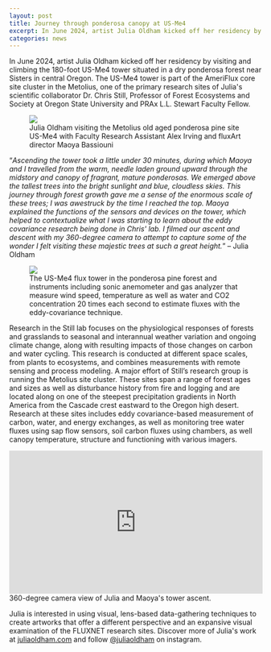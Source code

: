 ```yaml
---
layout: post
title: Journey through ponderosa canopy at US-Me4
excerpt: In June 2024, artist Julia Oldham kicked off her residency by visiting and climbing a 180-foot flux tower situated in a dry ponderosa forest in central Oregon...
categories: news
---
```


In June 2024, artist Julia Oldham kicked off her residency by visiting and climbing the 180-foot US-Me4 tower situated in a dry ponderosa forest near Sisters in central Oregon. The US-Me4 tower is part of the AmeriFlux core site cluster in the Metolius, one of the primary research sites of Julia's scientific collaborator Dr. Chris Still, Professor of Forest Ecosystems and Society at Oregon State University and PRAx L.L. Stewart Faculty Fellow.


<figure>
	<img src="https://fluxnetart.github.io/images/1_me4_visit.png">
  <figcaption>Julia Oldham visiting the Metolius old aged ponderosa pine site US-Me4 with Faculty Research Assistant Alex Irving and fluxArt director Maoya Bassiouni</figcaption>
</figure>


“<i>Ascending the tower took a little under 30 minutes, during which Maoya and I travelled from the warm, needle laden ground upward through the midstory and canopy of fragrant, mature ponderosas. We emerged above the tallest trees into the bright sunlight and blue, cloudless skies. This journey through forest growth gave me a sense of the enormous scale of these trees; I was awestruck by the time I reached the top. Maoya explained the functions of the sensors and devices on the tower, which helped to contextualize what I was starting to learn about the eddy covariance research being done in Chris' lab. I filmed our ascent and descent with my 360-degree camera to attempt to capture some of the wonder I felt visiting these majestic trees at such a great height.</i>” – Julia Oldham


<figure>
	<img src="https://fluxnetart.github.io/images/2_me4_visit.png">
  <figcaption>The US-Me4 flux tower in the ponderosa pine forest and instruments including sonic anemometer and gas analyzer that measure wind speed, temperature as well as water and CO2 concentration 20 times each second to estimate fluxes with the eddy-covariance technique.</figcaption>
</figure>


Research in the Still lab focuses on the physiological responses of forests and grasslands to seasonal and interannual weather variation and ongoing climate change, along with resulting impacts of those changes on carbon and water cycling. This research is conducted at different space scales, from plants to ecosystems, and combines measurements with remote sensing and process modeling. A major effort of Still’s research group is running the Metolius site cluster. These sites span a range of forest ages and sizes as well as disturbance history from fire and logging and are located along on one of the steepest precipitation gradients in North America from the Cascade crest eastward to the Oregon high desert. Research at these sites includes eddy covariance-based measurement of carbon, water, and energy exchanges, as well as monitoring tree water fluxes using sap flow sensors, soil carbon fluxes using chambers, as well canopy temperature, structure and functioning with various imagers.


<div style="position: relative; padding-bottom: 56.25%; height: 0;">
    <iframe style="position: absolute; top: 0; left: 0; width: 100%; height: 100%;" 
        src="https://drive.google.com/file/d/19evol2iJZgeG6NQHTcM2nJC6IbIBNgZf/preview"
        frameborder="0" 
        allowfullscreen>
    </iframe>
</div>
<figcaption>360-degree camera view of Julia and Maoya's tower ascent.</figcaption>


Julia is interested in using visual, lens-based data-gathering techniques to create artworks that offer a different perspective and an expansive visual examination of the FLUXNET research sites. Discover more of Julia's work at <a href="http://www.juliaoldham.com">juliaoldham.com</a> and follow <a href="https://www.instagram.com/juliaoldham/">@juliaoldham</a> on instagram.